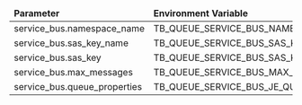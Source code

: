 <table>
  <thead>
      <tr>
          <td style="width: 25%"><b>Parameter</b></td><td style="width: 30%"><b>Environment Variable</b></td><td style="width: 15%"><b>Default Value</b></td><td style="width: 30%"><b>Description</b></td>
      </tr>
  </thead>
  <tbody>
      <tr>
          <td>service_bus.namespace_name</td>
          <td>TB_QUEUE_SERVICE_BUS_NAMESPACE_NAME</td>
          <td></td>
          <td></td>
      </tr>
      <tr>
          <td>service_bus.sas_key_name</td>
          <td>TB_QUEUE_SERVICE_BUS_SAS_KEY_NAME</td>
          <td></td>
          <td></td>
      </tr>
      <tr>
          <td>service_bus.sas_key</td>
          <td>TB_QUEUE_SERVICE_BUS_SAS_KEY</td>
          <td></td>
          <td></td>
      </tr>
      <tr>
          <td>service_bus.max_messages</td>
          <td>TB_QUEUE_SERVICE_BUS_MAX_MESSAGES</td>
          <td></td>
          <td></td>
      </tr>
      <tr>
          <td>service_bus.queue_properties</td>
          <td>TB_QUEUE_SERVICE_BUS_JE_QUEUE_PROPERTIES</td>
          <td>lockDurationInSec:30;maxSizeInMb:1024;messageTimeToLiveInSec:604800</td>
          <td></td>
      </tr>
  </tbody>
</table>
